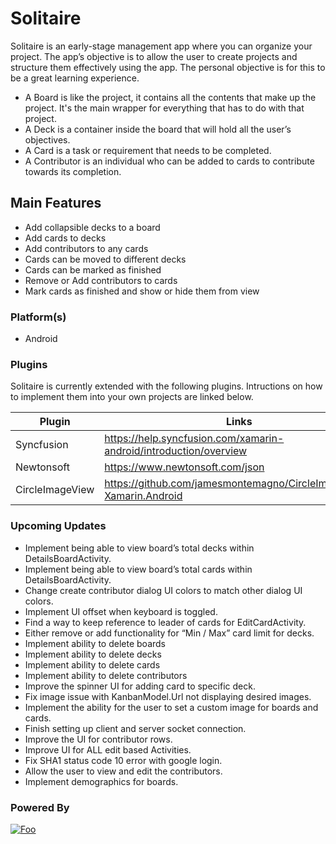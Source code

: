 # Solitaire

Solitaire is an early-stage management app where you can organize your project. The app’s objective is to allow the user to create projects and structure them effectively using the app. The personal objective is for this to be a great learning experience.

  - A Board is like the project, it contains all the contents that make up the project. It's the main wrapper for everything that has to do with that project. 
  - A Deck is a container inside the board that will hold all the user’s objectives. 
  - A Card is a task or requirement that needs to be completed.
  - A Contributor is an individual who can be added to cards to contribute towards its completion.

## Main Features 

  - Add collapsible decks to a board
  - Add cards to decks
  - Add contributors to any cards
  - Cards can be moved to different decks 
  - Cards can be marked as finished
  - Remove or Add contributors to cards
  - Mark cards as finished and show or hide them from view

### Platform(s)

  - Android

### Plugins
Solitaire is currently extended with the following plugins. Intructions on how to implement them into your own projects are linked below.

| Plugin | Links |
| ------ | ------ |
| Syncfusion | https://help.syncfusion.com/xamarin-android/introduction/overview |
| Newtonsoft | https://www.newtonsoft.com/json |
| CircleImageView | https://github.com/jamesmontemagno/CircleImageView-Xamarin.Android
### Upcoming Updates

 - Implement being able to view board’s total decks within DetailsBoardActivity.
 - Implement being able to view board’s total cards within DetailsBoardActivity.
 - Change create contributor dialog UI colors to match other dialog UI colors.
 - Implement UI offset when keyboard is toggled.
 - Find a way to keep reference to leader of cards for EditCardActivity.
 - Either remove or add functionality for “Min / Max” card limit for decks.
 - Implement ability to delete boards
 - Implement ability to delete decks
 - Implement ability to delete cards
 - Implement ability to delete contributors
 - Improve the spinner UI for adding card to specific deck.
 - Fix image issue with KanbanModel.Url not displaying desired images.
 - Implement the ability for the user to set a custom image for boards and cards.
 - Finish setting up client and server socket connection.
 - Improve the UI for contributor rows.
 - Improve UI for ALL edit based Activities.
 - Fix SHA1 status code 10 error with google login.
 - Allow the user to view and edit the contributors.
 - Implement demographics for boards.

### Powered By
[![Foo](https://upload.wikimedia.org/wikipedia/commons/f/f2/Xamarin-logo.svg)](https://dotnet.microsoft.com/apps/xamarin/)
